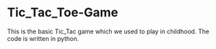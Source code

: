 # Tic_Tac_Toe-Game
This is the basic Tic_Tac game which we used to play in childhood. The code is written in python.

